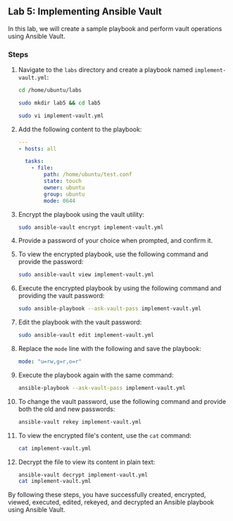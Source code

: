 ## Lab 5: Implementing Ansible Vault

In this lab, we will create a sample playbook and perform vault operations using Ansible Vault.

### Steps

1. Navigate to the `labs` directory and create a playbook named `implement-vault.yml`:

    ```sh
    cd /home/ubuntu/labs
    ```
    ```sh
    sudo mkdir lab5 && cd lab5
    ```
    ```sh
    sudo vi implement-vault.yml
    ```

2. Add the following content to the playbook:

    ```yaml
    ---
    - hosts: all

      tasks: 
        - file: 
            path: /home/ubuntu/test.conf 
            state: touch 
            owner: ubuntu 
            group: ubuntu 
            mode: 0644
    ```

3. Encrypt the playbook using the vault utility:

    ```sh
    sudo ansible-vault encrypt implement-vault.yml
    ```

4. Provide a password of your choice when prompted, and confirm it.

5. To view the encrypted playbook, use the following command and provide the password:

    ```sh
    sudo ansible-vault view implement-vault.yml
    ```

6. Execute the encrypted playbook by using the following command and providing the vault password:

    ```sh
    sudo ansible-playbook --ask-vault-pass implement-vault.yml
    ```

7. Edit the playbook with the vault password:

    ```sh
    sudo ansible-vault edit implement-vault.yml
    ```

8. Replace the `mode` line with the following and save the playbook:

    ```yaml
    mode: "u=rw,g=r,o=r"
    ```

9. Execute the playbook again with the same command:

    ```sh
    ansible-playbook --ask-vault-pass implement-vault.yml
    ```

10. To change the vault password, use the following command and provide both the old and new passwords:

    ```sh
    ansible-vault rekey implement-vault.yml
    ```

11. To view the encrypted file's content, use the `cat` command:

    ```sh
    cat implement-vault.yml
    ```

12. Decrypt the file to view its content in plain text:

    ```sh
    ansible-vault decrypt implement-vault.yml
    cat implement-vault.yml
    ```

By following these steps, you have successfully created, encrypted, viewed, executed, edited, rekeyed, and decrypted an Ansible playbook using Ansible Vault.
